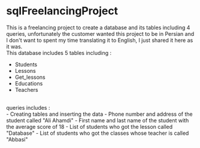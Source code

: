 # sqlFreelancingProject
This is a freelancing project to create a database and its tables including 4 queries, unfortunately the customer wanted this project to be in Persian and I don't want to spent my time translating it to English, I just shared it here as it was.
<br/>
This database includes 5 tables including :
<br/>
- Students
- Lessons
- Get_lessons
- Educations 
- Teachers
<br/>
queries includes :
<br/>
- Creating tables and inserting the data
- Phone number and address of the student called "Ali Ahamdi"
- First name and last name of the student with the average score of 18
- List of students who got the lesson called "Database"
- List of students who got the classes whose teacher is called "Abbasi"
<br/>
